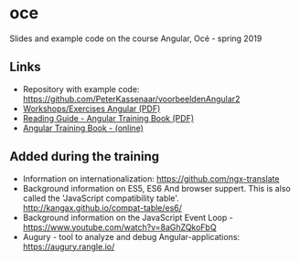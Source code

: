 # oce

Slides and example code on the course Angular, Océ - spring 2019

## Links

-   Repository with example code: https://github.com/PeterKassenaar/voorbeeldenAngular2
-   [Workshops/Exercises Angular (PDF)](./Workshops%20Angular%20-%20Oce.pdf)
-   [Reading Guide - Angular Training Book (PDF)](./Reading%20Guide%20-%20Angular%20Rangle%20Training%20Book.pdf)
-   [Angular Training Book - (online) ](https://angular-2-training-book.rangle.io/)

## Added during the training

-   Information on internationalization: https://github.com/ngx-translate
-   Background information on ES5, ES6 And browser suppert. This is also called the 'JavaScript compatibility table'. http://kangax.github.io/compat-table/es6/
-   Background information on the JavaScript Event Loop -https://www.youtube.com/watch?v=8aGhZQkoFbQ
-   Augury - tool to analyze and debug Angular-applications: https://augury.rangle.io/
